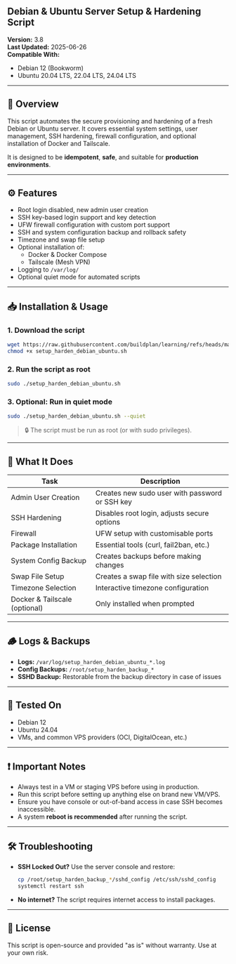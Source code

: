 ## Debian & Ubuntu Server Setup & Hardening Script

**Version:** 3.8  
**Last Updated:** 2025-06-26  
**Compatible With:**  
- Debian 12 (Bookworm)  
- Ubuntu 20.04 LTS, 22.04 LTS, 24.04 LTS  

---

## 📌 Overview

This script automates the secure provisioning and hardening of a fresh Debian or Ubuntu server. It covers essential system settings, user management, SSH hardening, firewall configuration, and optional installation of Docker and Tailscale.

It is designed to be **idempotent**, **safe**, and suitable for **production environments**.

---

## ⚙️ Features

- Root login disabled, new admin user creation  
- SSH key-based login support and key detection  
- UFW firewall configuration with custom port support  
- SSH and system configuration backup and rollback safety  
- Timezone and swap file setup  
- Optional installation of:
  - Docker & Docker Compose
  - Tailscale (Mesh VPN)
- Logging to `/var/log/`
- Optional quiet mode for automated scripts

---

## 📥 Installation & Usage

### 1. Download the script

```bash
wget https://raw.githubusercontent.com/buildplan/learning/refs/heads/main/setup_harden_debian_ubuntu.sh
chmod +x setup_harden_debian_ubuntu.sh
````

### 2. Run the script as root

```bash
sudo ./setup_harden_debian_ubuntu.sh
```

### 3. Optional: Run in quiet mode

```bash
sudo ./setup_harden_debian_ubuntu.sh --quiet
```

> 🔒 The script must be run as root (or with sudo privileges).

---

## 📂 What It Does

| Task                          | Description                                    |
| ----------------------------- | ---------------------------------------------- |
| Admin User Creation           | Creates new sudo user with password or SSH key |
| SSH Hardening                 | Disables root login, adjusts secure options    |
| Firewall                      | UFW setup with customisable ports              |
| Package Installation          | Essential tools (curl, fail2ban, etc.)         |
| System Config Backup          | Creates backups before making changes          |
| Swap File Setup               | Creates a swap file with size selection        |
| Timezone Selection            | Interactive timezone configuration             |
| Docker & Tailscale (optional) | Only installed when prompted                   |

---

## 🪵 Logs & Backups

* **Logs:** `/var/log/setup_harden_debian_ubuntu_*.log`
* **Config Backups:** `/root/setup_harden_backup_*`
* **SSHD Backup:** Restorable from the backup directory in case of issues

---

## 🧪 Tested On

* Debian 12
* Ubuntu 24.04
* VMs, and common VPS providers (OCI, DigitalOcean, etc.)

---

## ❗ Important Notes

* Always test in a VM or staging VPS before using in production.
* Run this script before setting up anything else on brand new VM/VPS.
* Ensure you have console or out-of-band access in case SSH becomes inaccessible.
* A system **reboot is recommended** after running the script.

---

## 🛠 Troubleshooting

* **SSH Locked Out?** Use the server console and restore:

  ```bash
  cp /root/setup_harden_backup_*/sshd_config /etc/ssh/sshd_config
  systemctl restart ssh
  ```
* **No internet?** The script requires internet access to install packages.

---

## 📝 License

This script is open-source and provided "as is" without warranty.
Use at your own risk.
